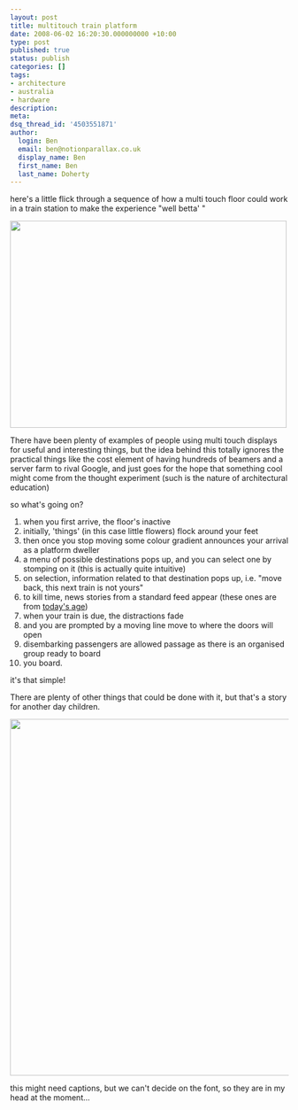 ```yaml
---
layout: post
title: multitouch train platform
date: 2008-06-02 16:20:30.000000000 +10:00
type: post
published: true
status: publish
categories: []
tags:
- architecture
- australia
- hardware
description:
meta:
dsq_thread_id: '4503551871'
author:
  login: Ben
  email: ben@notionparallax.co.uk
  display_name: Ben
  first_name: Ben
  last_name: Doherty
---
```

<p>here's a little flick through a sequence of how a multi touch floor could work in a train station to make the experience "well betta' "</p>
<p><img src="{{ site.baseurl }}/assets/feetonplatformanim.gif" width="500" height="374" /></p>
<p>There have been plenty of examples of people using multi touch displays for useful and interesting things, but the idea behind this totally ignores the practical things like the cost element of having hundreds of beamers and a server farm to rival Google, and just goes for the hope that something cool might come from the thought experiment (such is the nature of architectural education)<br />
<!--more--></p>
<p>so what's going on?</p>
<ol>
<li>when you first arrive, the floor's inactive</li>
<li>initially, 'things' (in this case little flowers) flock around your feet</li>
<li>then once you stop moving some colour gradient announces your arrival as a platform dweller</li>
<li>a menu of possible destinations pops up, and you can select one by stomping on it (this is actually quite intuitive)</li>
<li>on selection, information related to that destination pops up, i.e. "move back, this next train is not yours"</li>
<li>to kill time, news stories from a standard feed appear (these ones are from <a href="http://www.theage.com.au/">today's age</a>)</li>
<li>when your train is due, the distractions fade</li>
<li>and you are prompted by a moving line move to where the doors will open</li>
<li>disembarking passengers are allowed passage as there is an organised group ready to board</li>
<li>you board.</li>
</ol>
<p>it's that simple!</p>
<p>There are plenty of other things that could be done with it, but that's a story for another day children.</p>
<p><img src="{{ site.baseurl }}/assets/all-as-a-strip.png" width="1127" height="644" /></p>
<p>this might need captions, but we can't decide on the font, so they are in my head at the moment...</p>
